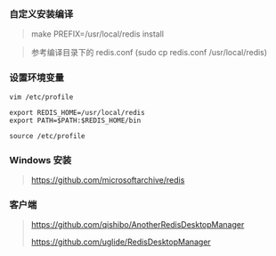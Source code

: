 
### 自定义安装编译

> make PREFIX=/usr/local/redis install

> 参考编译目录下的 redis.conf (sudo cp redis.conf /usr/local/redis)

### 设置环境变量
```
vim /etc/profile

export REDIS_HOME=/usr/local/redis
export PATH=$PATH:$REDIS_HOME/bin

source /etc/profile
```

### Windows 安装
> https://github.com/microsoftarchive/redis

### 客户端
> https://github.com/qishibo/AnotherRedisDesktopManager
>
> https://github.com/uglide/RedisDesktopManager

